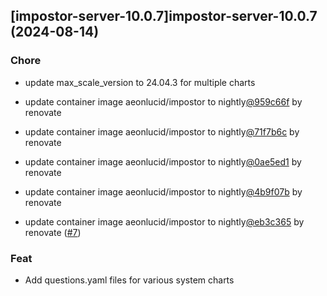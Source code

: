 

## [impostor-server-10.0.7]impostor-server-10.0.7 (2024-08-14)

### Chore



- update max_scale_version to 24.04.3 for multiple charts

- update container image aeonlucid/impostor to nightly[@959c66f](https://github.com/959c66f) by renovate

- update container image aeonlucid/impostor to nightly[@71f7b6c](https://github.com/71f7b6c) by renovate

- update container image aeonlucid/impostor to nightly[@0ae5ed1](https://github.com/0ae5ed1) by renovate

- update container image aeonlucid/impostor to nightly[@4b9f07b](https://github.com/4b9f07b) by renovate

- update container image aeonlucid/impostor to nightly[@eb3c365](https://github.com/eb3c365) by renovate ([#7](https://github.com/truecharts/charts/issues/7))

### Feat



- Add questions.yaml files for various system charts